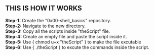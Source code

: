 ## THIS IS HOW IT WORKS

<p> 

<b> Step-1:</b> Create the "0x00-shell_basics" repository. </br>
<b> Step-2:</b> Navigate to the new directory. </br>
<b> Step-3:</b> Copy all the scripts inside "theScript" file. </br>
<b> Step-4:</b> Create an empty file and paste the script inside it. </br>
<b> Step-5:</b> Use { chmod u+x "theScript" } to make the file excutable </br>
<b> Step-6:</b> Use { ./theScript } to excute the commands inside the script. </br>

</p>
